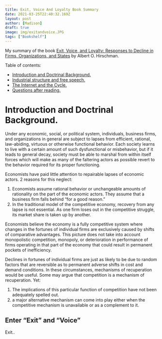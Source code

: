 ```yaml
---
title: Exit, Voice And Loyalty Book Summary
date: 2021-03-25T22:40:32.169Z
layout: post
author: [Madison]
draft: true
image: img/exitandvoice.JPG
tags: ["Bookshelf"]
--- 
```


My summary of the book [Exit, Voice, and Loyalty: Responses to Decline in Firms, Organizations, and States](https://amzn.to/3eMoURN) by Albert O. Hirschman.

Table of contents:
* [Introduction and Doctrinal Background.](#one)
* [Industrial structure and free speech.](#freespeech)
* [The Internet and the Cycle.](#internet)
* [Questions after reading.](#questions)

# Introduction and Doctrinal Background. <a name="one"></a>


Under any economic, social, or political system, individuals, business firms, and organizations in general are subject to lapses from efficient, rational, law-abiding, virtuous or otherwise functional behavior. Each society learns to live with a certain amount of such dysfunctional or misbehavior, but if it leads to general decay, society must be able to marshal from within itself forces which will make as many of the faltering actors as possible revert to the behavior required for its proper functioning.

Economists have paid little attention to repairable lapses of economic actors. 2 reasons for this neglect: 
1. Economists assume rational behavior or unchangeable amounts of rationality on the part of the economic actors. They assume that a business firm falls behind “for a good reason.”
2. In the traditional model of the competitive economy, recovery from any lapse is not essential. As one firm loses out in the competitive struggle, its market share is taken up by another. 

Economists believe the economy is a fully competitive system where changes in the fortunes of individual firms are exclusively caused by shifts of comparative advantages. This picture does not take into account monopolistic competition, monopoly, or deterioration in performance of firms operating in that part of the economy that could result in permanent pockets of inefficiency. 

Declines in fortunes of individual firms are just as likely to be due to random factors that are reversible as to permanent adverse shifts in cost and demand conditions. In these circumstances, mechanisms of recuperation would be useful. Some may argue that competition is a mechanism of recuperation. Yet:
1.  The implications of this particular function of competition have not been adequately spelled out.
2. a major alternative mechanism can come into play either when the competitive mechanism is unavailable or as a complement to it.

## Enter “Exit” and “Voice”

Exit..